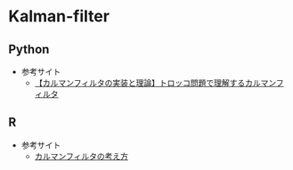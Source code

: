 # Kalman-filter

## Python

- 参考サイト
  - [【カルマンフィルタの実装と理論】トロッコ問題で理解するカルマンフィルタ](https://qiita.com/harmegiddo/items/ddd33f40d5e368a210df)

## R

- 参考サイト
  - [カルマンフィルタの考え方](https://logics-of-blue.com/kalman-filter-concept/)
